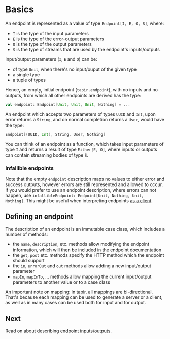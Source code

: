 # Basics

An endpoint is represented as a value of type `Endpoint[I, E, O, S]`, where:

* `I` is the type of the input parameters
* `E` is the type of the error-output parameters
* `O` is the type of the output parameters
* `S` is the type of streams that are used by the endpoint's inputs/outputs

Input/output parameters (`I`, `E` and `O`) can be:

* of type `Unit`, when there's no input/ouput of the given type
* a single type
* a tuple of types

Hence, an empty, initial endpoint (`tapir.endpoint`), with no inputs and no outputs, from which all other endpoints are 
derived has the type:

```scala
val endpoint: Endpoint[Unit, Unit, Unit, Nothing] = ...
```

An endpoint which accepts two parameters of types `UUID` and `Int`, upon error returns a `String`, and on normal 
completion returns a `User`, would have the type:
 
```scala
Endpoint[(UUID, Int), String, User, Nothing]
```

You can think of an endpoint as a function, which takes input parameters of type `I` and returns a result of type 
`Either[E, O]`, where inputs or outputs can contain streaming bodies of type `S`.

### Infallible endpoints

Note that the empty `endpoint` description maps no values to either error and success outputs, however errors
are still represented and allowed to occur. If you would prefer to use an endpoint description, where
errors can not happen, use `infallibleEndpoint: Endpoint[Unit, Nothing, Unit, Nothing]`. This might be useful when
interpreting endpoints [as a client](../sttp.html).

## Defining an endpoint

The description of an endpoint is an immutable case class, which includes a number of methods:

* the `name`, `description`, etc. methods allow modifying the endpoint information, which will then be included in the 
  endpoint documentation
* the `get`, `post` etc. methods specify the HTTP method which the endpoint should support
* the `in`, `errorOut` and `out` methods allow adding a new input/output parameter
* `mapIn`, `mapInTo`, ... methods allow mapping the current input/output parameters to another value or to a case class

An important note on mapping: in tapir, all mappings are bi-directional. That's because each mapping can be used to 
generate a server or a client, as well as in many cases can be used both for input and for output.

## Next

Read on about describing [endpoint inputs/outputs](ios.html).

